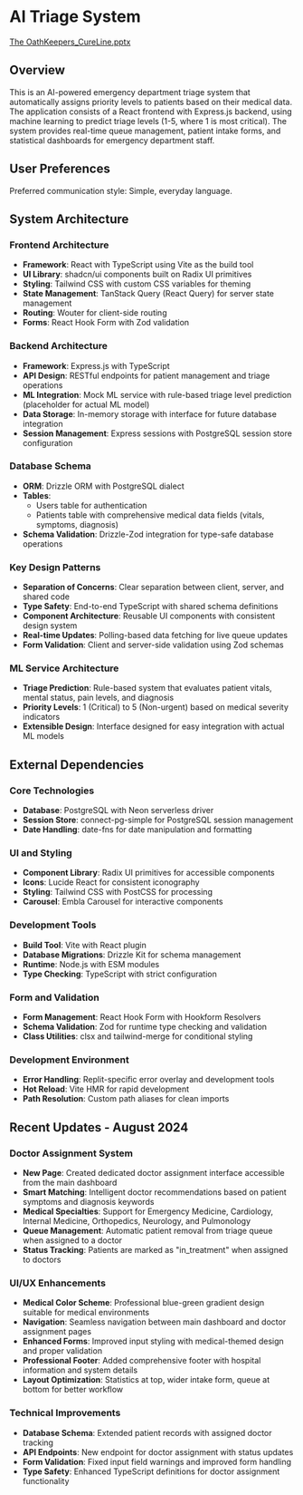 # AI Triage System
[The OathKeepers_CureLine.pptx](https://github.com/user-attachments/files/22057559/The.OathKeepers_CureLine.pptx)
## Overview

This is an AI-powered emergency department triage system that automatically assigns priority levels to patients based on their medical data. The application consists of a React frontend with Express.js backend, using machine learning to predict triage levels (1-5, where 1 is most critical). The system provides real-time queue management, patient intake forms, and statistical dashboards for emergency department staff.

## User Preferences

Preferred communication style: Simple, everyday language.

## System Architecture

### Frontend Architecture
- **Framework**: React with TypeScript using Vite as the build tool
- **UI Library**: shadcn/ui components built on Radix UI primitives
- **Styling**: Tailwind CSS with custom CSS variables for theming
- **State Management**: TanStack Query (React Query) for server state management
- **Routing**: Wouter for client-side routing
- **Forms**: React Hook Form with Zod validation

### Backend Architecture
- **Framework**: Express.js with TypeScript
- **API Design**: RESTful endpoints for patient management and triage operations
- **ML Integration**: Mock ML service with rule-based triage level prediction (placeholder for actual ML model)
- **Data Storage**: In-memory storage with interface for future database integration
- **Session Management**: Express sessions with PostgreSQL session store configuration

### Database Schema
- **ORM**: Drizzle ORM with PostgreSQL dialect
- **Tables**: 
  - Users table for authentication
  - Patients table with comprehensive medical data fields (vitals, symptoms, diagnosis)
- **Schema Validation**: Drizzle-Zod integration for type-safe database operations

### Key Design Patterns
- **Separation of Concerns**: Clear separation between client, server, and shared code
- **Type Safety**: End-to-end TypeScript with shared schema definitions
- **Component Architecture**: Reusable UI components with consistent design system
- **Real-time Updates**: Polling-based data fetching for live queue updates
- **Form Validation**: Client and server-side validation using Zod schemas

### ML Service Architecture
- **Triage Prediction**: Rule-based system that evaluates patient vitals, mental status, pain levels, and diagnosis
- **Priority Levels**: 1 (Critical) to 5 (Non-urgent) based on medical severity indicators
- **Extensible Design**: Interface designed for easy integration with actual ML models

## External Dependencies

### Core Technologies
- **Database**: PostgreSQL with Neon serverless driver
- **Session Store**: connect-pg-simple for PostgreSQL session management
- **Date Handling**: date-fns for date manipulation and formatting

### UI and Styling
- **Component Library**: Radix UI primitives for accessible components
- **Icons**: Lucide React for consistent iconography
- **Styling**: Tailwind CSS with PostCSS for processing
- **Carousel**: Embla Carousel for interactive components

### Development Tools
- **Build Tool**: Vite with React plugin
- **Database Migrations**: Drizzle Kit for schema management
- **Runtime**: Node.js with ESM modules
- **Type Checking**: TypeScript with strict configuration

### Form and Validation
- **Form Management**: React Hook Form with Hookform Resolvers
- **Schema Validation**: Zod for runtime type checking and validation
- **Class Utilities**: clsx and tailwind-merge for conditional styling

### Development Environment
- **Error Handling**: Replit-specific error overlay and development tools
- **Hot Reload**: Vite HMR for rapid development
- **Path Resolution**: Custom path aliases for clean imports

## Recent Updates - August 2024

### Doctor Assignment System
- **New Page**: Created dedicated doctor assignment interface accessible from the main dashboard
- **Smart Matching**: Intelligent doctor recommendations based on patient symptoms and diagnosis keywords
- **Medical Specialties**: Support for Emergency Medicine, Cardiology, Internal Medicine, Orthopedics, Neurology, and Pulmonology
- **Queue Management**: Automatic patient removal from triage queue when assigned to a doctor
- **Status Tracking**: Patients are marked as "in_treatment" when assigned to doctors

### UI/UX Enhancements
- **Medical Color Scheme**: Professional blue-green gradient design suitable for medical environments
- **Navigation**: Seamless navigation between main dashboard and doctor assignment pages
- **Enhanced Forms**: Improved input styling with medical-themed design and proper validation
- **Professional Footer**: Added comprehensive footer with hospital information and system details
- **Layout Optimization**: Statistics at top, wider intake form, queue at bottom for better workflow

### Technical Improvements
- **Database Schema**: Extended patient records with assigned doctor tracking
- **API Endpoints**: New endpoint for doctor assignment with status updates
- **Form Validation**: Fixed input field warnings and improved form handling
- **Type Safety**: Enhanced TypeScript definitions for doctor assignment functionality

